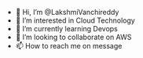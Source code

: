 - 👋 Hi, I’m @LakshmiVanchireddy
- 👀 I’m interested in Cloud Technology 
- 🌱 I’m currently learning Devops 
- 💞️ I’m looking to collaborate on AWS 
- 📫 How to reach me on message 

<!---
LakshmiVanchireddy/LakshmiVanchireddy is a ✨ special ✨ repository because its `README.md` (this file) appears on your GitHub profile.
You can click the Preview link to take a look at your changes.
--->
